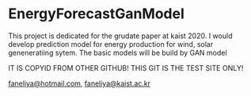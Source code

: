 # EnergyForecastGanModel

This project is dedicated for the grudate paper at kaist 2020.
I would develop prediction model for energy production for wind, solar 
geneneratiing sytem. The basic models will be build by GAN model

IT IS COPYID FROM OTHER GITHUB! THIS GIT IS THE TEST SITE ONLY!

faneliya@hotmail.com, faneliya@kaist.ac.kr
